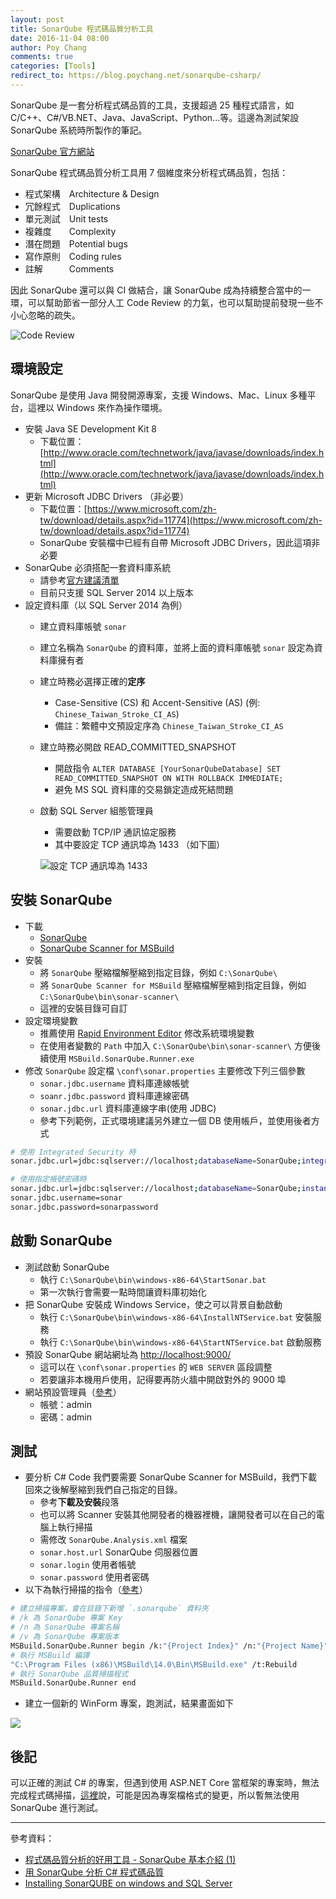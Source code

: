 ```yaml
---
layout: post
title: SonarQube 程式碼品質分析工具
date: 2016-11-04 08:00
author: Poy Chang
comments: true
categories: [Tools]
redirect_to: https://blog.poychang.net/sonarqube-csharp/
---
```

SonarQube 是一套分析程式碼品質的工具，支援超過 25 種程式語言，如 C/C++、C#/VB.NET、Java、JavaScript、Python...等。這邊為測試架設 SonarQube 系統時所製作的筆記。

[SonarQube 官方網站](http://www.sonarqube.org/)

SonarQube 程式碼品質分析工具用 7 個維度來分析程式碼品質，包括：

* 程式架構　Architecture & Design
* 冗餘程式　Duplications
* 單元測試　Unit tests
* 複雜度　　Complexity
* 潛在問題　Potential bugs
* 寫作原則　Coding rules
* 註解　　　Comments

因此 SonarQube 還可以與 CI 做結合，讓 SonarQube 成為持續整合當中的一環，可以幫助節省一部分人工 Code Review 的力氣，也可以幫助提前發現一些不小心忽略的疏失。

![Code Review](http://i.imgur.com/BT0qDPe.png)

## 環境設定

SonarQube 是使用 Java 開發開源專案，支援 Windows、Mac、Linux 多種平台，這裡以 Windows 來作為操作環境。

* 安裝 Java SE Development Kit 8
  * 下載位置：[http://www.oracle.com/technetwork/java/javase/downloads/index.html](http://www.oracle.com/technetwork/java/javase/downloads/index.html)
* 更新 Microsoft JDBC Drivers （非必要）
  * 下載位置：[https://www.microsoft.com/zh-tw/download/details.aspx?id=11774](https://www.microsoft.com/zh-tw/download/details.aspx?id=11774)
  * SonarQube 安裝檔中已經有自帶 Microsoft JDBC Drivers，因此這項非必要
* SonarQube 必須搭配一套資料庫系統
  * 請參考[官方建議清單](http://docs.sonarqube.org/display/SONAR/Requirements)
  * 目前只支援 SQL Server 2014 以上版本
* 設定資料庫（以 SQL Server 2014 為例）
  * 建立資料庫帳號 `sonar`
  * 建立名稱為 `SonarQube` 的資料庫，並將上面的資料庫帳號 `sonar` 設定為資料庫擁有者
  * 建立時務必選擇正確的**定序**
    * Case-Sensitive (CS) 和 Accent-Sensitive (AS) (例: `Chinese_Taiwan_Stroke_CI_AS`)
    * 備註：繁體中文預設定序為 `Chinese_Taiwan_Stroke_CI_AS`
  * 建立時務必開啟 READ_COMMITTED_SNAPSHOT
    * 開啟指令 `ALTER DATABASE [YourSonarQubeDatabase] SET READ_COMMITTED_SNAPSHOT ON WITH ROLLBACK IMMEDIATE;`
    * 避免 MS SQL 資料庫的交易鎖定造成死結問題
  * 啟動 SQL Server 組態管理員
    * 需要啟動 TCP/IP 通訊協定服務
    * 其中要設定 TCP 通訊埠為 1433 （如下圖）

    ![設定 TCP 通訊埠為 1433](http://i.imgur.com/pt0za2I.png)

## 安裝 SonarQube

* 下載
  * [SonarQube](http://www.sonarqube.org/downloads/)
  * [SonarQube Scanner for MSBuild](http://docs.sonarqube.org/display/SCAN/Analyzing+with+SonarQube+Scanner+for+MSBuild)
* 安裝
  * 將 `SonarQube` 壓縮檔解壓縮到指定目錄，例如 `C:\SonarQube\`
  * 將 `SonarQube Scanner for MSBuild` 壓縮檔解壓縮到指定目錄，例如 `C:\SonarQube\bin\sonar-scanner\`
  * 這裡的安裝目錄可自訂
* 設定環境變數
  * 推薦使用 [Rapid Environment Editor](http://www.rapidee.com/en/about) 修改系統環境變數
  * 在使用者變數的 `Path` 中加入 `C:\SonarQube\bin\sonar-scanner\` 方便後續使用 `MSBuild.SonarQube.Runner.exe`
* 修改 `SonarQube` 設定檔 `\conf\sonar.properties` 主要修改下列三個參數
  * `sonar.jdbc.username` 資料庫連線帳號
  * `soanr.jdbc.password` 資料庫連線密碼
  * `sonar.jdbc.url` 資料庫連線字串(使用 JDBC)
  * 參考下列範例，正式環境建議另外建立一個 DB 使用帳戶，並使用後者方式

```bash
# 使用 Integrated Security 時
sonar.jdbc.url=jdbc:sqlserver://localhost;databaseName=SonarQube;integratedSecurity=true

# 使用指定帳號密碼時
sonar.jdbc.url=jdbc:sqlserver://localhost;databaseName=SonarQube;instance=MSSQLSERVER;SelectMethod=Cursor;
sonar.jdbc.username=sonar
sonar.jdbc.password=sonarpassword
```

## 啟動 SonarQube

* 測試啟動 SonarQube
  * 執行 `C:\SonarQube\bin\windows-x86-64\StartSonar.bat`
  * 第一次執行會需要一點時間讓資料庫初始化
* 把 SonarQube 安裝成 Windows Service，使之可以背景自動啟動
  * 執行 `C:\SonarQube\bin\windows-x86-64\InstallNTService.bat` 安裝服務
  * 執行 `C:\SonarQube\bin\windows-x86-64\StartNTService.bat` 啟動服務
* 預設 SonarQube 網站網址為 [http://localhost:9000/](http://localhost:9000/)
  * 這可以在 `\conf\sonar.properties` 的 `WEB SERVER` 區段調整
  * 若要讓非本機用戶使用，記得要再防火牆中開啟對外的 9000 埠
* 網站預設管理員（[參考](http://docs.sonarqube.org/display/SONAR/Authentication#Authentication-AdminCredentialsDefaultAdminCredentials)）
  * 帳號：admin
  * 密碼：admin

## 測試

* 要分析 C# Code 我們要需要 SonarQube Scanner for MSBuild，我們下載回來之後解壓縮到我們自己指定的目錄。
  *  參考**下載及安裝**段落
  *  也可以將 Scanner 安裝其他開發者的機器裡機，讓開發者可以在自己的電腦上執行掃描
    *  需修改 `SonarQube.Analysis.xml` 檔案
    *  `sonar.host.url` SonarQube 伺服器位置
    *  `sonar.login` 使用者帳號
    *  `sonar.password` 使用者密碼
* 以下為執行掃描的指令（[參考](http://docs.sonarqube.org/display/SCAN/From+the+Command+Line)）

```bash
# 建立掃描專案，會在目錄下新增 `.sonarqube` 資料夾
# /k 為 SonarQube 專案 Key
# /n 為 SonarQube 專案名稱
# /v 為 SonarQube 專案版本
MSBuild.SonarQube.Runner begin /k:"{Project Index}" /n:"{Project Name}" /v:"1.0"
# 執行 MSBuild 編譯
"C:\Program Files (x86)\MSBuild\14.0\Bin\MSBuild.exe" /t:Rebuild
# 執行 SonarQube 品質掃描程式
MSBuild.SonarQube.Runner end
```

* 建立一個新的 WinForm 專案，跑測試，結果畫面如下

![](http://i.imgur.com/DYIMMO4.png)

## 後記

可以正確的測試 C# 的專案，但遇到使用 ASP.NET Core 當框架的專案時，無法完成程式碼掃描，[這裡](http://stackoverflow.com/questions/37841439/running-sonarqube-against-an-asp-net-core-solution-project)說，可能是因為專案檔格式的變更，所以暫無法使用 SonarQube 進行測試。

----------

參考資料：

* [程式碼品質分析的好用工具 - SonarQube 基本介紹 (1)](https://dotblogs.com.tw/kirkchen/2016/06/04/sonarqube-introduction)
* [用 SonarQube 分析 C# 程式碼品質](https://dotblogs.com.tw/supershowwei/2016/10/30/164450)
* [Installing SonarQUBE on windows and SQL Server](http://www.codewrecks.com/blog/index.php/2015/10/30/installing-sonarqube-on-windows-and-sql-server/)
